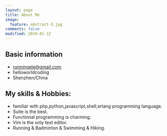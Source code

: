 ```yaml
---
layout: page
title: About Me
image:
  feature: abstract-5.jpg
comments: false
modified: 2019-01-12
---
```



## Basic information

* runningele@gmail.com
* helloworldcoding
* Shenzhen/China
	

## My skills & Hobbies:

* familiar with php,python,javascript,shell,erlang programming language.
* Suite is the best.
* Functional programming is charming.
* Vim is the only text editor.
* Running & Badminton & Swimming & Hiking.




